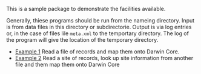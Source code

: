 This is a sample package to demonstrate the facilities available.

Generally, thiese programs should be run from the nameing directory.
Input is from data files in this directory or subdirectorie.
Output is via log entries or, in the case of files lile `meta.xml`
to the temportary directory.
The log of the program will give the location of the temporary directory.

- [Example 1](example1.py) Read a file of records and map them onto
  Darwin Core.
- [Example 2](example2.py) Read a site of records, look up site information
  from another file and them map them onto Darwin Core